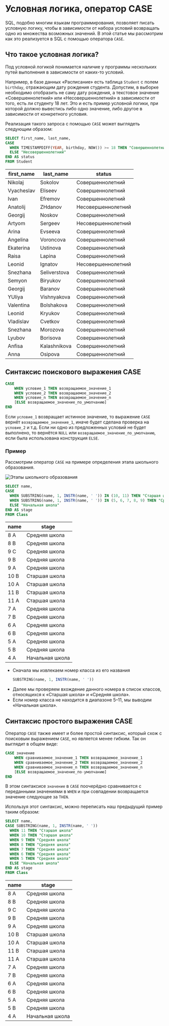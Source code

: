 # Условная логика, оператор CASE

SQL, подобно многим языкам программирования, позволяет писать условную логику, чтобы в зависимости от набора условий возвращать одно из множества возможных значений. В этой статье мы рассмотрим как это реализуется в SQL с
помощью оператора `CASE`.

## Что такое условная логика?

Под условной логикой понимается наличие у программы нескольких путей выполнения в зависимости от каких-то условий.

Например, в базе данных «Расписание» есть таблица `Student` с полем `birthday`, отражающим дату рождения студента. Допустим,
в выборке необходимо отобразить не саму дату рождения, а текстовое значение «Совершеннолетний» или «Несовершеннолетний» в зависимости от того,
есть ли студенту 18 лет. Это и есть пример условной логики, при которой должно вывестись либо одно значение, либо другое
в зависимости от конкретного условия.

<ERD databaseName="Schedule" />

Реализация такого запроса с помощью `CASE` может выглядеть следующим образом:

```sql
SELECT first_name, last_name,
CASE
  WHEN TIMESTAMPDIFF(YEAR, birthday, NOW()) >= 18 THEN "Совершеннолетний"
  ELSE "Несовершеннолетний"
END AS status
FROM Student
```

| first_name | last_name    | status             |
| ---------- | ------------ | ------------------ |
| Nikolaj    | Sokolov      | Совершеннолетний   |
| Vyacheslav | Eliseev      | Совершеннолетний   |
| Ivan       | Efremov      | Совершеннолетний   |
| Anatolij   | ZHdanov      | Несовершеннолетний |
| Georgij    | Noskov       | Совершеннолетний   |
| Artyom     | Sergeev      | Несовершеннолетний |
| Arina      | Evseeva      | Совершеннолетний   |
| Angelina   | Voroncova    | Совершеннолетний   |
| Ekaterina  | Ustinova     | Совершеннолетний   |
| Raisa      | Lapina       | Совершеннолетний   |
| Leonid     | Ignatov      | Несовершеннолетний |
| Snezhana   | Seliverstova | Совершеннолетний   |
| Semyon     | Biryukov     | Совершеннолетний   |
| Georgij    | Baranov      | Совершеннолетний   |
| YUliya     | Vishnyakova  | Совершеннолетний   |
| Valentina  | Bolshakova   | Совершеннолетний   |
| Leonid     | Kryukov      | Совершеннолетний   |
| Vladislav  | Cvetkov      | Совершеннолетний   |
| Snezhana   | Morozova     | Совершеннолетний   |
| Lyubov     | Borisova     | Совершеннолетний   |
| Anfisa     | Kalashnikova | Совершеннолетний   |
| Anna       | Osipova      | Совершеннолетний   |

## Синтаксис поискового выражения CASE

```sql
CASE
    WHEN условие_1 THEN возвращаемое_значение_1
    WHEN условие_2 THEN возвращаемое_значение_2
    WHEN условие_n THEN возвращаемое_значение_n
    [ELSE возвращаемое_значение_по_умолчанию]
END
```

Если `условие_1` возвращает истинное значение, то выражение `CASE` вернёт `возвращаемое_значение_1`, иначе будет сделана проверка
на `условие_2` и т.д. Если ни одно из предложенных условий не будет выполнено, то вернётся `NULL` или `возвращаемое_значение_по_умолчанию`,
если была использована конструкция `ELSE`.

### Пример

Рассмотрим оператор `CASE` на примере определения этапа школьного образования.

![Этапы школьного образования](https://sql-academy.org/static/guidePage/case-expression/ru_school_education_stages.png 'Этапы школьного образования')

```sql
SELECT name,
CASE
  WHEN SUBSTRING(name, 1, INSTR(name, ' ')) IN (10, 11) THEN "Старшая школа"
  WHEN SUBSTRING(name, 1, INSTR(name, ' ')) IN (5, 6, 7, 8, 9) THEN "Средняя школа"
  ELSE "Начальная школа"
END AS stage
FROM Class
```

| name | stage           |
| ---- | --------------- |
| 8 A  | Средняя школа   |
| 8 B  | Средняя школа   |
| 9 C  | Средняя школа   |
| 9 B  | Средняя школа   |
| 9 A  | Средняя школа   |
| 10 B | Старшая школа   |
| 10 A | Старшая школа   |
| 11 B | Старшая школа   |
| 11 A | Старшая школа   |
| 7 A  | Средняя школа   |
| 7 B  | Средняя школа   |
| 6 A  | Средняя школа   |
| 6 B  | Средняя школа   |
| 5 A  | Средняя школа   |
| 5 B  | Средняя школа   |
| 4 A  | Начальная школа |

-   Сначала мы извлекаем номер класса из его названия
    ```sql
    SUBSTRING(name, 1, INSTR(name, ' '))
    ```
-   Далее мы проверяем вхождение данного номера в список классов, относящихся к «Старшая школа» и «Средняя школа».
-   Если номер класса не находится в диапазоне 5–11, мы выводим «Начальная школа».

## Синтаксис простого выражения CASE

Оператор `CASE` также имеет и более простой синтаксис, который схож с поисковым выражением `CASE`, но
является менее гибким. Так он выглядит в общем виде:

```sql
CASE значение
    WHEN сравниваемое_значение_1 THEN возвращаемое_значение_1
    WHEN сравниваемое_значение_2 THEN возвращаемое_значение_2
    WHEN сравниваемое_значение_n THEN возвращаемое_значение_n
    [ELSE возвращаемое_значение_по-умолчанию]
END
```

В этом синтаксисе `значение` в `CASE` поочерёдно сравнивается с переданными значениями в `WHEN` и при совпадении возвращается значение следующее за `THEN`.

Используя этот синтаксис, можно переписать наш предыдущий пример таким образом:

```sql
SELECT name,
CASE SUBSTRING(name, 1, INSTR(name, ' '))
  WHEN 11 THEN "Старшая школа"
  WHEN 10 THEN "Старшая школа"
  WHEN 9 THEN "Средняя школа"
  WHEN 8 THEN "Средняя школа"
  WHEN 7 THEN "Средняя школа"
  WHEN 6 THEN "Средняя школа"
  WHEN 5 THEN "Средняя школа"
  ELSE "Начальная школа"
END AS stage
FROM Class
```

| name | stage           |
| ---- | --------------- |
| 8 A  | Средняя школа   |
| 8 B  | Средняя школа   |
| 9 C  | Средняя школа   |
| 9 B  | Средняя школа   |
| 9 A  | Средняя школа   |
| 10 B | Старшая школа   |
| 10 A | Старшая школа   |
| 11 B | Старшая школа   |
| 11 A | Старшая школа   |
| 7 A  | Средняя школа   |
| 7 B  | Средняя школа   |
| 6 A  | Средняя школа   |
| 6 B  | Средняя школа   |
| 5 A  | Средняя школа   |
| 5 B  | Средняя школа   |
| 4 A  | Начальная школа |
